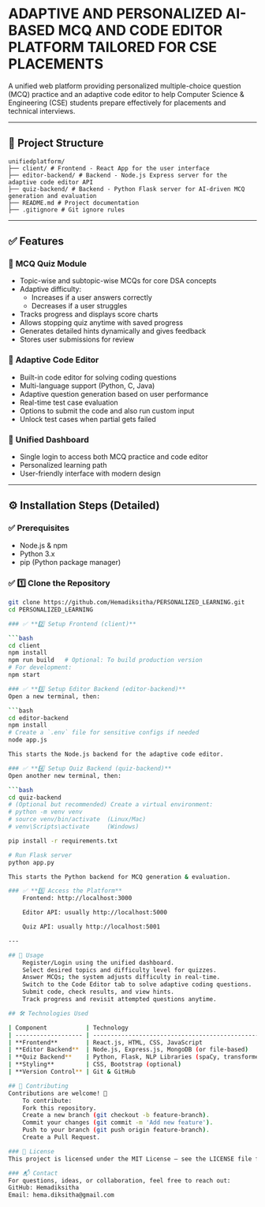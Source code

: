 # ADAPTIVE AND PERSONALIZED AI-BASED MCQ AND CODE EDITOR PLATFORM TAILORED FOR CSE PLACEMENTS

A unified web platform providing personalized multiple-choice question (MCQ) practice and an adaptive code editor to help Computer Science & Engineering (CSE) students prepare effectively for placements and technical interviews.

---

## 📁 Project Structure

    unifiedplatform/
    ├── client/ # Frontend - React App for the user interface
    ├── editor-backend/ # Backend - Node.js Express server for the adaptive code editor API
    ├── quiz-backend/ # Backend - Python Flask server for AI-driven MCQ generation and evaluation
    ├── README.md # Project documentation
    ├── .gitignore # Git ignore rules


---

## ✅ Features

### 📌 **MCQ Quiz Module**
- Topic-wise and subtopic-wise MCQs for core DSA concepts
- Adaptive difficulty:
  - Increases if a user answers correctly
  - Decreases if a user struggles
- Tracks progress and displays score charts
- Allows stopping quiz anytime with saved progress
- Generates detailed hints dynamically and gives feedback
- Stores user submissions for review

### 📌 **Adaptive Code Editor**
- Built-in code editor for solving coding questions
- Multi-language support (Python, C, Java)
- Adaptive question generation based on user performance
- Real-time test case evaluation
- Options to submit the code and also run custom input
- Unlock test cases when partial gets failed

### 📌 **Unified Dashboard**
- Single login to access both MCQ practice and code editor
- Personalized learning path
- User-friendly interface with modern design

---

## ⚙️ Installation Steps (Detailed)

### ✅ **Prerequisites**
- Node.js & npm
- Python 3.x
- pip (Python package manager)

### ✅ **1️⃣ Clone the Repository**

```bash
git clone https://github.com/Hemadiksitha/PERSONALIZED_LEARNING.git
cd PERSONALIZED_LEARNING

### ✅ **2️⃣ Setup Frontend (client)**

```bash
cd client
npm install
npm run build   # Optional: To build production version
# For development:
npm start

### ✅ **3️⃣ Setup Editor Backend (editor-backend)**
Open a new terminal, then:

```bash
cd editor-backend
npm install
# Create a `.env` file for sensitive configs if needed
node app.js

This starts the Node.js backend for the adaptive code editor.

### ✅ **4️⃣ Setup Quiz Backend (quiz-backend)**
Open another new terminal, then:

```bash
cd quiz-backend
# (Optional but recommended) Create a virtual environment:
# python -m venv venv
# source venv/bin/activate  (Linux/Mac)
# venv\Scripts\activate     (Windows)

pip install -r requirements.txt

# Run Flask server
python app.py

This starts the Python backend for MCQ generation & evaluation.

### ✅ **5️⃣ Access the Platform**
    Frontend: http://localhost:3000

    Editor API: usually http://localhost:5000

    Quiz API: usually http://localhost:5001

---

## 🚀 Usage
    Register/Login using the unified dashboard.
    Select desired topics and difficulty level for quizzes.
    Answer MCQs; the system adjusts difficulty in real-time.
    Switch to the Code Editor tab to solve adaptive coding questions.
    Submit code, check results, and view hints.
    Track progress and revisit attempted questions anytime.

## 🛠️ Technologies Used

| Component           | Technology                                         |
| ------------------- | -------------------------------------------------- |
| **Frontend**        | React.js, HTML, CSS, JavaScript                    |
| **Editor Backend**  | Node.js, Express.js, MongoDB (or file-based)       |
| **Quiz Backend**    | Python, Flask, NLP Libraries (spaCy, transformers) |
| **Styling**         | CSS, Bootstrap (optional)                          |
| **Version Control** | Git & GitHub                                       |

## 🤝 Contributing
Contributions are welcome! 🚀
    To contribute:
    Fork this repository.
    Create a new branch (git checkout -b feature-branch).
    Commit your changes (git commit -m 'Add new feature').
    Push to your branch (git push origin feature-branch).
    Create a Pull Request.

### 📄 License
This project is licensed under the MIT License — see the LICENSE file for details.

### 📬 Contact
For questions, ideas, or collaboration, feel free to reach out:
GitHub: Hemadiksitha
Email: hema.diksitha@gmail.com
